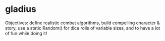 # gladius
Objectives: define realistic combat algorithms, build compelling character &amp; story, use a static Random() for dice rolls of variable sizes, and to have a lot of fun while doing it!
